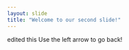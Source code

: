 ```yaml
---
layout: slide
title: "Welcome to our second slide!"
---
```

edited this
Use the left arrow to go back!
